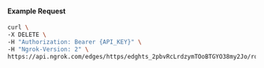 <!-- Code generated for API Clients. DO NOT EDIT. -->

#### Example Request

```bash
curl \
-X DELETE \
-H "Authorization: Bearer {API_KEY}" \
-H "Ngrok-Version: 2" \
https://api.ngrok.com/edges/https/edghts_2pbvRcLrdzymTOoBTGYO38my2Jo/routes/edghtsrt_2pbvRc3N6TVoaW9XAyPyuqXdKI4/oauth
```

